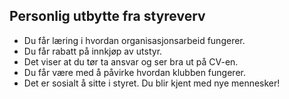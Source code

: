 ## Personlig utbytte fra styreverv

* Du får læring i hvordan organisasjonsarbeid fungerer.
* Du får rabatt på innkjøp av utstyr.
* Det viser at du tør ta ansvar og ser bra ut på CV-en.
* Du får være med å påvirke hvordan klubben fungerer.
* Det er sosialt å sitte i styret. Du blir kjent med nye mennesker!

  